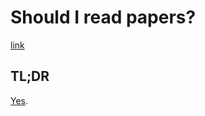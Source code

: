 # Should I read papers?

[link](http://michaelrbernste.in/2014/10/21/should-i-read-papers.html)

## TL;DR

[Yes](https://github.com/papers-we-love/papers-we-love).
